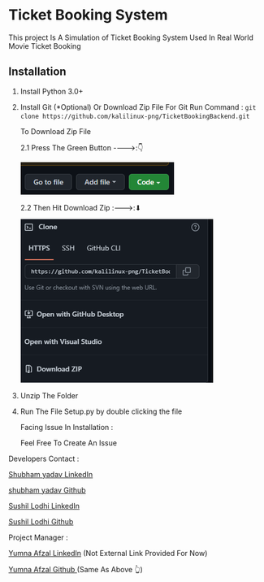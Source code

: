 # Ticket Booking System

This project Is A Simulation of Ticket Booking System Used In Real World Movie Ticket Booking

## Installation

1. Install Python 3.0+
2. Install Git (*Optional) Or Download Zip File
   For Git Run Command :
   `git clone https://github.com/kalilinux-png/TicketBookingBackend.git`

   To Download Zip File

   2.1 Press The Green Button ---->:👇

   ![1664640183954](image/README/1664640183954.png)

   2.2 Then Hit Download Zip :--->:⬇

   ![1664640276654](image/README/1664640276654.png)
3. Unzip The Folder
4. Run The File Setup.py by double clicking the file

   Facing Issue In Installation :

   Feel Free To Create An Issue

Developers  Contact :

[Shubham yadav LinkedIn](https://www.linkedin.com/in/shubham-yadav-85194b203/)

[shubham yadav Github](https://github.com/kalilinux-png)

[Sushil Lodhi LinkedIn](https://www.linkedin.com/in/sushil-lodhi-653a4b208/)

[Sushil Lodhi Github](https://github.com/Sushil08102002)

Project Manager : 

[Yumna Afzal LinkedIn](https://linkedin.com) (Not External Link Provided For Now)

[Yumna Afzal Github ]()(Same As Above 👆)
